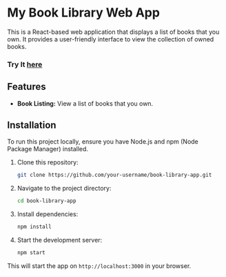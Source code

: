 # My Book Library Web App

This is a React-based web application that displays a list of books that you own. It provides a user-friendly interface to view the collection of owned books.
### Try It [here](https://my-library-beta.vercel.app/)

## Features

- **Book Listing:** View a list of books that you own.

## Installation

To run this project locally, ensure you have Node.js and npm (Node Package Manager) installed.

1. Clone this repository:

    ```bash
    git clone https://github.com/your-username/book-library-app.git
    ```

2. Navigate to the project directory:

    ```bash
    cd book-library-app
    ```

3. Install dependencies:

    ```bash
    npm install
    ```

4. Start the development server:

    ```bash
    npm start
    ```

This will start the app on `http://localhost:3000` in your browser.

